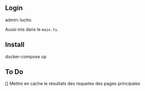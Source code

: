 ## Login
admin::lucho

Aussi mis dans le `main.ts`.

## Install
docker-compose up

## To Do
[] Mettre en cache le résultats des requetes des pages principales